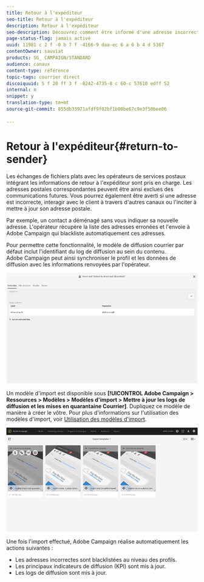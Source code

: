 ```yaml
---
title: Retour à l'expéditeur
seo-title: Retour à l'expéditeur
description: Retour à l'expéditeur
seo-description: Découvrez comment être informé d'une adresse incorrecte et l'exclure des prochaines communications.
page-status-flag: jamais activé
uuid: 11981 c 2 f -0 b 7 f -4166-9 daa-ec 6 a 6 b 4 d 5367
contentOwner: sauviat
products: SG_ CAMPAIGN/STANDARD
audience: canaux
content-type: référence
topic-tags: courrier direct
discoiquuid: 5 f 20 ff 3 f -8242-4735-8 c 60-c 57610 edff 52
internal: n
snippet: y
translation-type: tm+mt
source-git-commit: 855db33971afdf9f02bf1b00be67c9e3f50bee06

---
```



# Retour à l'expéditeur{#return-to-sender}

Les échanges de fichiers plats avec les opérateurs de services postaux intégrant les informations de retour à l'expéditeur sont pris en charge. Les adresses postales correspondantes peuvent être ainsi exclues des communications futures. Vous pourrez également être averti si une adresse est incorrecte, interagir avec le client à travers d'autres canaux ou l'inciter à mettre à jour son adresse postale.

Par exemple, un contact a déménagé sans vous indiquer sa nouvelle adresse. L'opérateur récupère la liste des adresses erronées et l'envoie à Adobe Campaign qui blackliste automatiquement ces adresses.

Pour permettre cette fonctionnalité, le modèle de diffusion courrier par défaut inclut l'identifiant du log de diffusion au sein du contenu. Adobe Campaign peut ainsi synchroniser le profil et les données de diffusion avec les informations renvoyées par l'opérateur.

![](assets/direct_mail_return_sender_1.png)

Un modèle d'import est disponible sous **[!UICONTROL Adobe Campaign &gt; Ressources &gt; Modèles &gt; Modèles d'import &gt; Mettre à jour les logs de diffusion et les mises en quarantaine Courrier]**. Dupliquez ce modèle de manière à créer le vôtre. Pour plus d'informations sur l'utilisation des modèles d'import, voir [Utilisation des modèles d'import](../../automating/using/defining-import-templates.md).

![](assets/direct_mail_return_sender_2.png)

Une fois l'import effectué, Adobe Campaign réalise automatiquement les actions suivantes :

* Les adresses incorrectes sont blacklistées au niveau des profils.
* Les principaux indicateurs de diffusion (KPI) sont mis à jour.
* Les logs de diffusion sont mis à jour.

